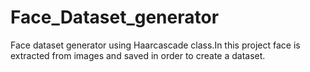 # Face_Dataset_generator
Face dataset generator using Haarcascade class.In this project face is extracted from images and saved in order to create a dataset.
